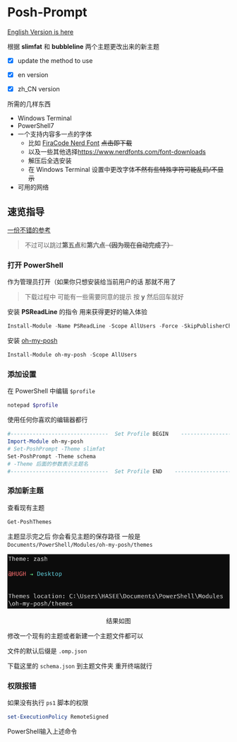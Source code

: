 # Posh-Prompt

[English Version is here](README_en.md)

根据 **slimfat** 和 **bubbleline** 两个主题更改出来的新主题

- [x] update the method to use
- [x] en version
- [x] zh_CN version



所需的几样东西

-   Windows Terminal
-   PowerShell7
-   一个支持内容多一点的字体
    -   比如 [FiraCode Nerd Font](https://github.com/ryanoasis/nerd-fonts/releases/download/v2.1.0/FiraCode.zip) ~~点击即下载~~
    -   以及一些其他选择<https://www.nerdfonts.com/font-downloads>
    -   解压后全选安装
    -   在 Windows Terminal 设置中更改字体~~不然有些特殊字符可能乱码/不显示~~
-   可用的网络

## 速览指导

[一份不错的参考](https://zhuanlan.zhihu.com/p/137595941)

>   不过可以跳过**第五点**和**第六点~~（因为现在自动完成了）~~**

### 打开 PowerShell

作为管理员打开（如果你只想安装给当前用户的话 那就不用了

>   下载过程中 可能有一些需要同意的提示 按 **y** 然后回车就好

安装 **PSReadLine** 的指令 用来获得更好的输入体验

```powershell
Install-Module -Name PSReadLine -Scope AllUsers -Force -SkipPublisherCheck
```

安装 [oh-my-posh](https://ohmyposh.dev/)

```powershell
Install-Module oh-my-posh -Scope AllUsers
```

### 添加设置

在 PowerShell 中编辑 `$profile`

```powershell
notepad $profile
```

使用任何你喜欢的编辑器都行

```powershell
#-------------------------------  Set Profile BEGIN    -------------------------
Import-Module oh-my-posh
# Set-PoshPrompt -Theme slimfat
Set-PoshPrompt -Theme schema
# -Theme 后面的参数表示主题名
#-------------------------------  Set Profile END    -------------------------
```


### 添加新主题

查看现有主题

```powershell
Get-PoshThemes
```

主题显示完之后 你会看见主题的保存路径 一般是 `Documents/PowerShell/Modules/oh-my-posh/themes`

![PoshThemes](images/Themes.png)

<center>结果如图</center>

修改一个现有的主题或者新建一个主题文件都可以

文件的默认后缀是 `.omp.json`

下载这里的 `schema.json` 到主题文件夹 重开终端就行

### 权限报错

如果没有执行 `ps1` 脚本的权限

```powershell
set-ExecutionPolicy RemoteSigned
```

PowerShell输入上述命令